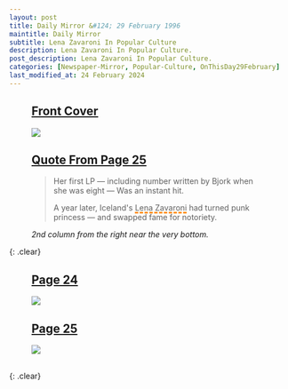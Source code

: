 ```yaml
---
layout: post
title: Daily Mirror &#124; 29 February 1996
maintitle: Daily Mirror
subtitle: Lena Zavaroni In Popular Culture
description: Lena Zavaroni In Popular Culture.
post_description: Lena Zavaroni In Popular Culture.
categories: [Newspaper-Mirror, Popular-Culture, OnThisDay29February]
last_modified_at: 24 February 2024
---
```


<figure class="fig1">
<h2 id="infobox1"><a href="#infobox1">Front Cover</a></h2>
<a href="/assets/images/newspapers/mirror/1996-02-29-mirror-fc.png"><img src="/assets/images/newspapers/mirror/1996-02-29-mirror-fc.png" class="full-width zoom-in"></a>
</figure>

<figure class="fig2">
<h2 id="infobox2"><a href="#infobox2">Quote From Page 25</a></h2>
<blockquote>
<p>Her first LP &#8212; including number written by Bjork when she was eight &#8212; Was an instant hit.</p>
<p>A year later, Iceland's <span style="text-decoration: underline dashed darkorange 3px;">Lena Zavaroni</span> had turned punk princess &#8212; and swapped fame for notoriety.</p>
</blockquote>
<cite>2nd column from the right near the very bottom.</cite>
</figure>

{: .clear}

<figure class="fig1">
<h2 id="infobox3"><a href="#infobox3">Page 24</a></h2>
<a href="/assets/images/newspapers/mirror/1996-02-29-mirror-page-24.png"><img src="/assets/images/newspapers/mirror/1996-02-29-mirror-page-24.png" class="full-width"></a>
</figure>

<figure class="fig2">
<h2 id="infobox4"><a href="#infobox4">Page 25</a></h2>
<a href="/assets/images/newspapers/mirror/1996-02-29-mirror-page-25.png"><img src="/assets/images/newspapers/mirror/1996-02-29-mirror-page-25.png" class="full-width"></a>
</figure>

<br />{: .clear}

